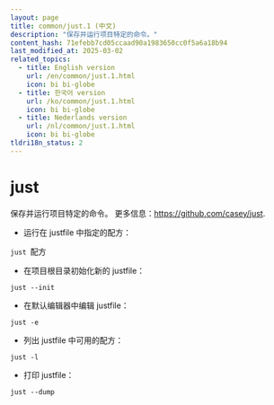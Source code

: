 ```yaml
---
layout: page
title: common/just.1 (中文)
description: "保存并运行项目特定的命令。"
content_hash: 71efebb7cd05ccaad90a1983650cc0f5a6a18b94
last_modified_at: 2025-03-02
related_topics:
  - title: English version
    url: /en/common/just.1.html
    icon: bi bi-globe
  - title: 한국어 version
    url: /ko/common/just.1.html
    icon: bi bi-globe
  - title: Nederlands version
    url: /nl/common/just.1.html
    icon: bi bi-globe
tldri18n_status: 2
---
```

# just

保存并运行项目特定的命令。
更多信息：<https://github.com/casey/just>.

- 运行在 justfile 中指定的配方：

`just `<span class="tldr-var badge badge-pill bg-dark-lm bg-white-dm text-white-lm text-dark-dm font-weight-bold">配方</span>

- 在项目根目录初始化新的 justfile：

`just --init`

- 在默认编辑器中编辑 justfile：

`just -e`

- 列出 justfile 中可用的配方：

`just -l`

- 打印 justfile：

`just --dump`
